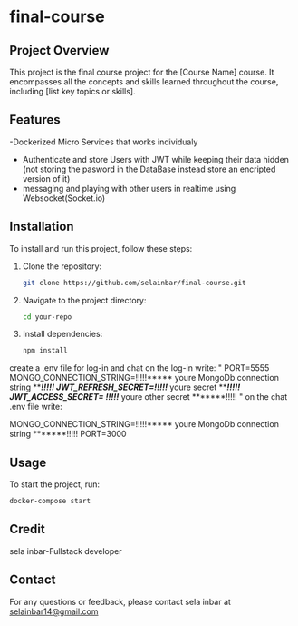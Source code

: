 # final-course
## Project Overview

This project is the final course project for the [Course Name] course. It encompasses all the concepts and skills learned throughout the course, including [list key topics or skills].

## Features

-Dockerized Micro Services that works individualy
- Authenticate and store Users with JWT while keeping their data hidden (not storing the pasword in the DataBase instead store an encripted version of it)
- messaging and playing with other users in realtime using Websocket(Socket.io)

## Installation

To install and run this project, follow these steps:

1. Clone the repository:
    ```bash
    git clone https://github.com/selainbar/final-course.git
    ```
2. Navigate to the project directory:
    ```bash
    cd your-repo
    ```
3. Install dependencies:
    ```bash
    npm install
    ```
create a .env file for log-in and chat
on the log-in write:
"
PORT=5555
MONGO_CONNECTION_STRING=!!!!!***** youre MongoDb connection string *******!!!!!
JWT_REFRESH_SECRET=!!!!!***** youre secret *******!!!!!
JWT_ACCESS_SECRET= !!!!!***** youre other secret *******!!!!!
"
on the chat .env file write:

MONGO_CONNECTION_STRING=!!!!!***** youre MongoDb connection string *******!!!!!
PORT=3000

## Usage

To start the project, run:
```bash
docker-compose start
````
## Credit

sela inbar-Fullstack developer


## Contact

For any questions or feedback, please contact sela inbar at selainbar14@gmail.com